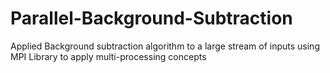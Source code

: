 # Parallel-Background-Subtraction

Applied Background subtraction algorithm to a large stream of inputs using MPI Library to apply multi-processing concepts
